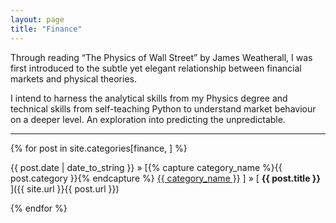 ```yaml
---
layout: page
title: "Finance"
---
```


Through reading “The Physics of Wall Street” by James Weatherall, I was first introduced to the subtle yet elegant relationship between financial markets and physical theories.

I intend to harness the analytical skills from my Physics degree and technical skills from self-teaching Python to understand market behaviour on a deeper level. An exploration into predicting the unpredictable.

-----

{% for post in site.categories[finance, ] %}

{{ post.date | date_to_string }} » [{% capture category_name %}{{ post.category }}{% endcapture %} <a href="/category/{{ category_name }}">{{ category_name }}</a> ] » [ **{{ post.title }}** ]({{ site.url }}{{ post.url }}) 

{% endfor %}